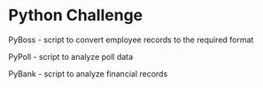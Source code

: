 # Python Challenge

PyBoss - script to convert employee records to the required format

PyPoll - script to analyze poll data 

PyBank - script to analyze financial records
